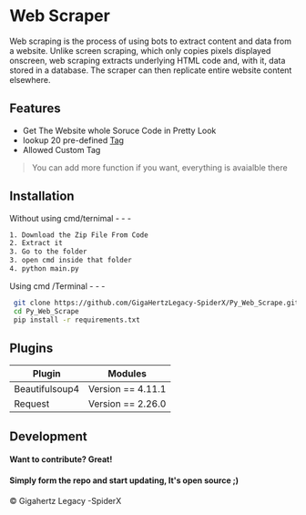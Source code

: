 # Web Scraper
 Web scraping is the process of using bots to extract content and data from a website. Unlike screen scraping, which only copies pixels displayed onscreen, web scraping extracts underlying HTML code and, with it, data stored in a database. The scraper can then replicate entire website content elsewhere.

## Features

- Get The Website whole Soruce Code in Pretty Look
- lookup 20 pre-defined [Tag](https://github.com/GigaHertzLegacy-SpiderX/Py_Web_Scrape/blob/master/tag_list.py)
- Allowed Custom Tag


> You can add more function if you want, everything is avaialble there




## Installation

Without using cmd/ternimal - - -

```sh
1. Download the Zip File From Code
2. Extract it
3. Go to the folder
3. open cmd inside that folder
4. python main.py 
```
 Using cmd /Terminal - - -

```sh
 git clone https://github.com/GigaHertzLegacy-SpiderX/Py_Web_Scrape.git
 cd Py_Web_Scrape
 pip install -r requirements.txt 
```

## Plugins


| Plugin | Modules |
| ------ | ------ |
| Beautifulsoup4 |  Version == 4.11.1 |
| Request | Version == 2.26.0 |

## Development

#### Want to contribute? Great!
#### Simply form the repo and start updating, It's open source ;)
© Gigahertz Legacy -SpiderX
